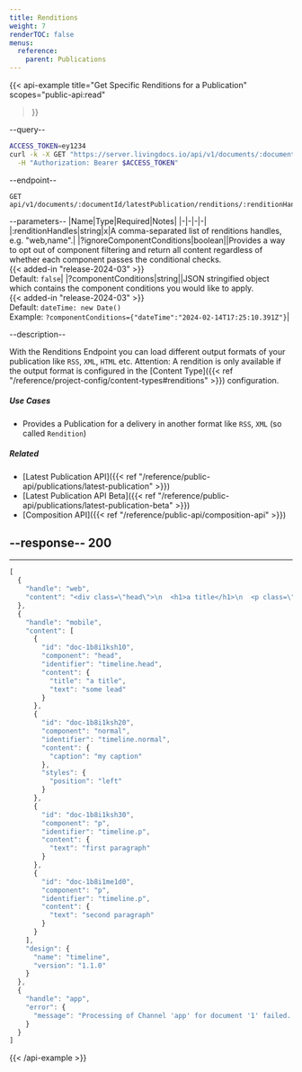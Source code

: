 ```yaml
---
title: Renditions
weight: 7
renderTOC: false
menus:
  reference:
    parent: Publications
---
```


{{< api-example
  title="Get Specific Renditions for a Publication"
  scopes="public-api:read"
>}}

--query--

```bash
ACCESS_TOKEN=ey1234
curl -k -X GET "https://server.livingdocs.io/api/v1/documents/:documentId/latestPublication/renditions/:renditionHandles" \
  -H "Authorization: Bearer $ACCESS_TOKEN"
```

--endpoint--
```
GET api/v1/documents/:documentId/latestPublication/renditions/:renditionHandles
```

--parameters--
|Name|Type|Required|Notes|
|-|-|-|-|
|:renditionHandles|string|x|A comma-separated list of renditions handles, e.g. "web,name".|
|?ignoreComponentConditions|boolean||Provides a way to opt out of component filtering and return all content regardless of whether each component passes the conditional checks.<br>{{< added-in "release-2024-03" >}}<br>Default: `false`|
|?componentConditions|string||JSON stringified object which contains the component conditions you would like to apply.<br>{{< added-in "release-2024-03" >}}<br>Default: `dateTime: new Date()`<br>Example: `?componentConditions={"dateTime":"2024-02-14T17:25:10.391Z"}`|

--description--

With the Renditions Endpoint you can load different output formats of your publication like `RSS`, `XML`, `HTML` etc. Attention: A rendition is only available if the output format is configured in the [Content Type]({{< ref "/reference/project-config/content-types#renditions" >}}) configuration.

##### Use Cases

- Provides a Publication for a delivery in another format like `RSS`, `XML` (so called `Rendition`)

##### Related


- [Latest Publication API]({{< ref "/reference/public-api/publications/latest-publication" >}})
- [Latest Publication API Beta]({{< ref "/reference/public-api/publications/latest-publication-beta" >}})
- [Composition API]({{< ref "/reference/public-api/composition-api" >}})


--response--
200
---
---
```js
[
  {
    "handle": "web",
    "content": "<div class=\"head\">\n  <h1>a title</h1>\n  <p class=\"lead\">some lead</p>\n</div>\n<figure class=\"aspect-ratio left\">\n  <img class=\"doc-image-empty\" src=\"data:image/svg+xml;charset=UTF-8,…\">\n  <figcaption>my caption</figcaption>\n</figure>\n<p>first paragraph</p>\n<p>second</p>\n<p>and third one. :)</p>"
  },
  {
    "handle": "mobile",
    "content": [
      {
        "id": "doc-1b8i1ksh10",
        "component": "head",
        "identifier": "timeline.head",
        "content": {
          "title": "a title",
          "text": "some lead"
        }
      },
      {
        "id": "doc-1b8i1ksh20",
        "component": "normal",
        "identifier": "timeline.normal",
        "content": {
          "caption": "my caption"
        },
        "styles": {
          "position": "left"
        }
      },
      {
        "id": "doc-1b8i1ksh30",
        "component": "p",
        "identifier": "timeline.p",
        "content": {
          "text": "first paragraph"
        }
      },
      {
        "id": "doc-1b8i1me1d0",
        "component": "p",
        "identifier": "timeline.p",
        "content": {
          "text": "second paragraph"
        }
      }
    ],
    "design": {
      "name": "timeline",
      "version": "1.1.0"
    }
  },
  {
    "handle": "app",
    "error": {
      "message": "Processing of Channel 'app' for document '1' failed. Detailed error message…"
    }
  }
]
```

{{< /api-example >}}

